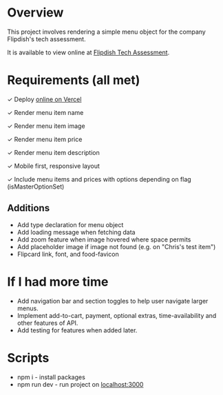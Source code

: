 # Overview

This project involves rendering a simple menu object for the company Flipdish's tech assessment.

It is available to view online at [Flipdish Tech Assessment](https://flipdish-tech-assessment.vercel.app/).

# Requirements (all met)

✓ Deploy [online on Vercel](https://flipdish-tech-assessment.vercel.app/)

✓ Render menu item name

✓ Render menu item image

✓ Render menu item price

✓ Render menu item description

✓ Mobile first, responsive layout

✓ Include menu items and prices with options depending on flag (isMasterOptionSet)

## Additions

- Add type declaration for menu object
- Add loading message when fetching data
- Add zoom feature when image hovered where space permits
- Add placeholder image if image not found (e.g. on "Chris's test item")
- Flipcard link, font, and food-favicon

# If I had more time

- Add navigation bar and section toggles to help user navigate larger menus.
- Implement add-to-cart, payment, optional extras, time-availability and other features of API.
- Add testing for features when added later.

# Scripts

- npm i - install packages
- npm run dev - run project on [localhost:3000](http://localhost:3000/)
